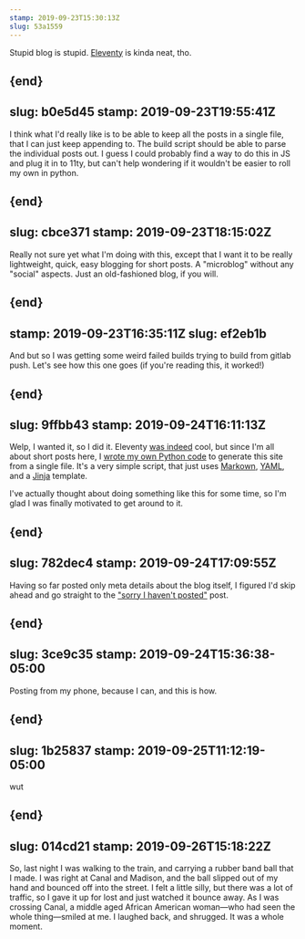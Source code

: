 ```yaml
---
stamp: 2019-09-23T15:30:13Z 
slug: 53a1559
---
```

Stupid blog is stupid. [Eleventy](https://www.11ty.io) is kinda neat, tho.

{end}
---
slug: b0e5d45
stamp: 2019-09-23T19:55:41Z
---
I think what I'd really like is to be able to keep all the posts in a single file, that I can just keep appending to. The build script should be able to parse the individual posts out. I guess I could probably find a way to do this in JS and plug it in to 11ty, but can't help wondering if it wouldn't be easier to roll my own in python.

{end}
---
slug: cbce371
stamp: 2019-09-23T18:15:02Z
---
Really not sure yet what I'm doing with this, except that I want it to be really lightweight, quick, easy blogging for short posts. A "microblog" without any "social" aspects. Just an old-fashioned blog, if you will.

{end}
---
stamp: 2019-09-23T16:35:11Z
slug: ef2eb1b
---
And but so I was getting some weird failed builds trying to build from gitlab push. Let's see how this one goes (if you're reading this, it worked!)

{end}
---
slug: 9ffbb43
stamp: 2019-09-24T16:11:13Z
---
Welp, I wanted it, so I did it. Eleventy [was indeed](53a1559.html) cool, but since I'm all about short posts here, I [wrote my own Python code](https://github.com/tym-xqo/jot) to generate this site from a single file. It's a very simple script, that just uses [Markown](https://daringfireball.net/projects/markdown/), [YAML](https://yaml.org/), and a [Jinja](https://jinja.palletsprojects.com) template.

I've actually thought about doing something like this for some time, so I'm glad I was finally motivated to get around to it.

{end}
---
slug: 782dec4
stamp: 2019-09-24T17:09:55Z
---
Having so far posted only meta details about the blog itself, I figured I'd skip ahead and go straight to the ["sorry I haven't posted"](http://sorry.coryarcangel.com/) post.

{end}
---
slug: 3ce9c35
stamp: 2019-09-24T15:36:38-05:00
---
Posting from my phone, because I can, and this is how.

{end}
---
slug: 1b25837
stamp: 2019-09-25T11:12:19-05:00
---
wut

{end}
---
slug: 014cd21
stamp: 2019-09-26T15:18:22Z
---
So, last night I was walking to the train, and carrying a rubber band ball that I made. I was right at Canal and Madison, and the ball slipped out of my hand and bounced off into the street. I felt a little silly, but there was a lot of traffic, so I gave it up for lost and just watched it bounce away. As I was crossing Canal, a middle aged African American woman—who had seen the whole thing—smiled at me. I laughed back, and shrugged. It was a whole moment.
